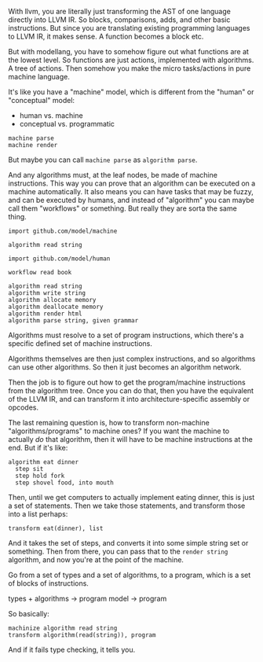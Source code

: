 With llvm, you are literally just transforming the AST of one language directly into LLVM IR. So blocks, comparisons, adds, and other basic instructions. But since you are translating existing programming languages to LLVM IR, it makes sense. A function becomes a block etc.

But with modellang, you have to somehow figure out what functions are at the lowest level. So functions are just actions, implemented with algorithms. A tree of actions. Then somehow you make the micro tasks/actions in pure machine language.

It's like you have a "machine" model, which is different from the "human" or "conceptual" model:

- human vs. machine
- conceptual vs. programmatic

```
machine parse
machine render
```

But maybe you can call `machine parse` as `algorithm parse`.

And any algorithms must, at the leaf nodes, be made of machine instructions. This way you can prove that an algorithm can be executed on a machine automatically. It also means you can have tasks that may be fuzzy, and can be executed by humans, and instead of "algorithm" you can maybe call them "workflows" or something. But really they are sorta the same thing.

```
import github.com/model/machine

algorithm read string

import github.com/model/human

workflow read book
```

```
algorithm read string
algorithm write string
algorithm allocate memory
algorithm deallocate memory
algorithm render html
algorithm parse string, given grammar
```

Algorithms must resolve to a set of program instructions, which there's a specific defined set of machine instructions.

Algorithms themselves are then just complex instructions, and so algorithms can use other algorithms. So then it just becomes an algorithm network.

Then the job is to figure out how to get the program/machine instructions from the algorithm tree. Once you can do that, then you have the equivalent of the LLVM IR, and can transform it into architecture-specific assembly or opcodes.

The last remaining question is, how to transform non-machine "algorithms/programs" to machine ones? If you want the machine to actually _do_ that algorithm, then it will have to be machine instructions at the end. But if it's like:

```
algorithm eat dinner
  step sit
  step hold fork
  step shovel food, into mouth
```

Then, until we get computers to actually implement eating dinner, this is just a set of statements. Then we take those statements, and transform those into a list perhaps:

```
transform eat(dinner), list
```

And it takes the set of steps, and converts it into some simple string set or something. Then from there, you can pass that to the `render string` algorithm, and now you're at the point of the machine.

Go from a set of types and a set of algorithms, to a program, which is a set of blocks of instructions.

types + algorithms -> program
model -> program

So basically:

```
machinize algorithm read string
transform algorithm(read(string)), program
```

And if it fails type checking, it tells you.
